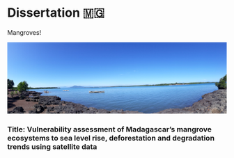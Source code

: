 # Dissertation :madagascar:
Mangroves!

<p align="left">
<img src="https://github.com/emmascho/Dissertation/blob/main/Pictures/20190613_102345.jpg" 
> 


### Title: Vulnerability assessment of Madagascar’s mangrove ecosystems to sea level rise, deforestation and degradation trends using satellite data

